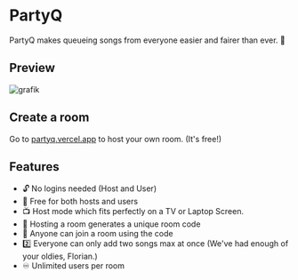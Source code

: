 # PartyQ
PartyQ makes queueing songs from everyone easier and fairer than ever. 🎵

## Preview
![grafik](https://github.com/user-attachments/assets/b14e2e50-e533-4e92-93bf-3baa3c5e196a)


## Create a room
Go to [partyq.vercel.app](https://partyq.vercel.app/host) to host your own room. (It's free!)

## Features
- 🔓 No logins needed (Host and User)
- 💸 Free for both hosts and users
- 📺 Host mode which fits perfectly on a TV or Laptop Screen.
- 🧭 Hosting a room generates a unique room code
- 🥳 Anyone can join a room using the code
- 2️⃣ Everyone can only add two songs max at once (We've had enough of your oldies, Florian.)
- ♾️ Unlimited users per room
